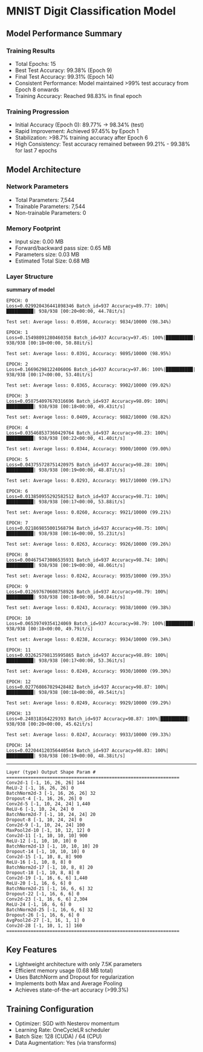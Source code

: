 # MNIST Digit Classification Model

## Model Performance Summary

### Training Results
- Total Epochs: 15
- Best Test Accuracy: 99.38% (Epoch 9)
- Final Test Accuracy: 99.31% (Epoch 14)
- Consistent Performance: Model maintained >99% test accuracy from Epoch 8 onwards
- Training Accuracy: Reached 98.83% in final epoch

### Training Progression
- Initial Accuracy (Epoch 0): 89.77% → 98.34% (test)
- Rapid Improvement: Achieved 97.45% by Epoch 1
- Stabilization: >98.7% training accuracy after Epoch 6
- High Consistency: Test accuracy remained between 99.21% - 99.38% for last 7 epochs

## Model Architecture

### Network Parameters
- Total Parameters: 7,544
- Trainable Parameters: 7,544
- Non-trainable Parameters: 0

### Memory Footprint
- Input size: 0.00 MB
- Forward/backward pass size: 0.65 MB
- Parameters size: 0.03 MB
- Estimated Total Size: 0.68 MB

### Layer Structure

**summary of model**
```
EPOCH: 0
Loss=0.029920436441898346 Batch_id=937 Accuracy=89.77: 100%|██████████| 938/938 [00:20<00:00, 44.78it/s]

Test set: Average loss: 0.0598, Accuracy: 9834/10000 (98.34%)

EPOCH: 1
Loss=0.15498091280460358 Batch_id=937 Accuracy=97.45: 100%|██████████| 938/938 [00:18<00:00, 50.88it/s] 

Test set: Average loss: 0.0391, Accuracy: 9895/10000 (98.95%)

EPOCH: 2
Loss=0.16696298122406006 Batch_id=937 Accuracy=97.86: 100%|██████████| 938/938 [00:17<00:00, 53.40it/s]  

Test set: Average loss: 0.0365, Accuracy: 9902/10000 (99.02%)

EPOCH: 3
Loss=0.058754097670316696 Batch_id=937 Accuracy=98.09: 100%|██████████| 938/938 [00:18<00:00, 49.43it/s] 

Test set: Average loss: 0.0409, Accuracy: 9882/10000 (98.82%)

EPOCH: 4
Loss=0.035468537360429764 Batch_id=937 Accuracy=98.23: 100%|██████████| 938/938 [00:22<00:00, 41.40it/s] 

Test set: Average loss: 0.0344, Accuracy: 9900/10000 (99.00%)

EPOCH: 5
Loss=0.043755728751420975 Batch_id=937 Accuracy=98.28: 100%|██████████| 938/938 [00:19<00:00, 48.87it/s] 

Test set: Average loss: 0.0293, Accuracy: 9917/10000 (99.17%)

EPOCH: 6
Loss=0.013850955292582512 Batch_id=937 Accuracy=98.71: 100%|██████████| 938/938 [00:17<00:00, 53.88it/s] 

Test set: Average loss: 0.0260, Accuracy: 9921/10000 (99.21%)

EPOCH: 7
Loss=0.021869855001568794 Batch_id=937 Accuracy=98.75: 100%|██████████| 938/938 [00:16<00:00, 55.23it/s] 

Test set: Average loss: 0.0263, Accuracy: 9926/10000 (99.26%)

EPOCH: 8
Loss=0.004675473086535931 Batch_id=937 Accuracy=98.74: 100%|██████████| 938/938 [00:19<00:00, 48.06it/s] 

Test set: Average loss: 0.0242, Accuracy: 9935/10000 (99.35%)

EPOCH: 9
Loss=0.012697670608758926 Batch_id=937 Accuracy=98.79: 100%|██████████| 938/938 [00:18<00:00, 50.84it/s] 

Test set: Average loss: 0.0243, Accuracy: 9938/10000 (99.38%)

EPOCH: 10
Loss=0.06539749354124069 Batch_id=937 Accuracy=98.79: 100%|██████████| 938/938 [00:18<00:00, 49.79it/s]  

Test set: Average loss: 0.0238, Accuracy: 9934/10000 (99.34%)

EPOCH: 11
Loss=0.032625798135995865 Batch_id=937 Accuracy=98.89: 100%|██████████| 938/938 [00:17<00:00, 53.36it/s] 

Test set: Average loss: 0.0249, Accuracy: 9930/10000 (99.30%)

EPOCH: 12
Loss=0.027760867029428482 Batch_id=937 Accuracy=98.87: 100%|██████████| 938/938 [00:18<00:00, 49.54it/s] 

Test set: Average loss: 0.0249, Accuracy: 9929/10000 (99.29%)

EPOCH: 13
Loss=0.240318164229393 Batch_id=937 Accuracy=98.87: 100%|██████████| 938/938 [00:20<00:00, 45.62it/s]    

Test set: Average loss: 0.0247, Accuracy: 9933/10000 (99.33%)

EPOCH: 14
Loss=0.022044120356440544 Batch_id=937 Accuracy=98.83: 100%|██████████| 938/938 [00:19<00:00, 48.38it/s] 
```
----------------------------------------------------------------

```
Layer (type) Output Shape Param #
================================================================
Conv2d-1 [-1, 16, 26, 26] 144
ReLU-2 [-1, 16, 26, 26] 0
BatchNorm2d-3 [-1, 16, 26, 26] 32
Dropout-4 [-1, 16, 26, 26] 0
Conv2d-5 [-1, 10, 24, 24] 1,440
ReLU-6 [-1, 10, 24, 24] 0
BatchNorm2d-7 [-1, 10, 24, 24] 20
Dropout-8 [-1, 10, 24, 24] 0
Conv2d-9 [-1, 10, 24, 24] 100
MaxPool2d-10 [-1, 10, 12, 12] 0
Conv2d-11 [-1, 10, 10, 10] 900
ReLU-12 [-1, 10, 10, 10] 0
BatchNorm2d-13 [-1, 10, 10, 10] 20
Dropout-14 [-1, 10, 10, 10] 0
Conv2d-15 [-1, 10, 8, 8] 900
ReLU-16 [-1, 10, 8, 8] 0
BatchNorm2d-17 [-1, 10, 8, 8] 20
Dropout-18 [-1, 10, 8, 8] 0
Conv2d-19 [-1, 16, 6, 6] 1,440
ReLU-20 [-1, 16, 6, 6] 0
BatchNorm2d-21 [-1, 16, 6, 6] 32
Dropout-22 [-1, 16, 6, 6] 0
Conv2d-23 [-1, 16, 6, 6] 2,304
ReLU-24 [-1, 16, 6, 6] 0
BatchNorm2d-25 [-1, 16, 6, 6] 32
Dropout-26 [-1, 16, 6, 6] 0
AvgPool2d-27 [-1, 16, 1, 1] 0
Conv2d-28 [-1, 10, 1, 1] 160
================================================================
```

## Key Features
- Lightweight architecture with only 7.5K parameters
- Efficient memory usage (0.68 MB total)
- Uses BatchNorm and Dropout for regularization
- Implements both Max and Average Pooling
- Achieves state-of-the-art accuracy (>99.3%)

## Training Configuration
- Optimizer: SGD with Nesterov momentum
- Learning Rate: OneCycleLR scheduler
- Batch Size: 128 (CUDA) / 64 (CPU)
- Data Augmentation: Yes (via transforms)
